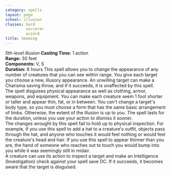 ```yaml
---
category: spells
layout: page
school: illusion
classes: bard
         sorcerer
         wizard
title: Seeming 
---
```

_5th-level illusion_ 
**Casting Time:** 1 action    
**Range:** 30 feet    
**Components:** V, S    
**Duration:** 8 hours 
This spell allows you to change the appearance of any number of creatures that you can see within range. You give each target you choose a new, illusory appearance. An unwilling target can make a Charisma saving throw, and if it succeeds, it is unaffected by this spell.    
The spell disguises physical appearance as well as clothing, armor, weapons, and equipment. You can make each creature seem 1 foot shorter or taller and appear thin, fat, or in between. You can't change a target's body type, so you must choose a form that has the same basic arrangement of limbs. Otherwise, the extent of the illusion is up to you. The spell lasts for the duration, unless you use your action to dismiss it sooner.    
The changes wrought by this spell fail to hold up to physical inspection. For example, if you use this spell to add a hat to a creature's outfit, objects pass through the hat, and anyone who touches it would feel nothing or would feel the creature's head and hair. If you use this spell to appear thinner than you are, the hand of someone who reaches out to touch you would bump into you while it was seemingly still in midair.    
A creature can use its action to inspect a target and make an Intelligence (Investigation) check against your spell save DC. If it succeeds, it becomes aware that the target is disguised. 